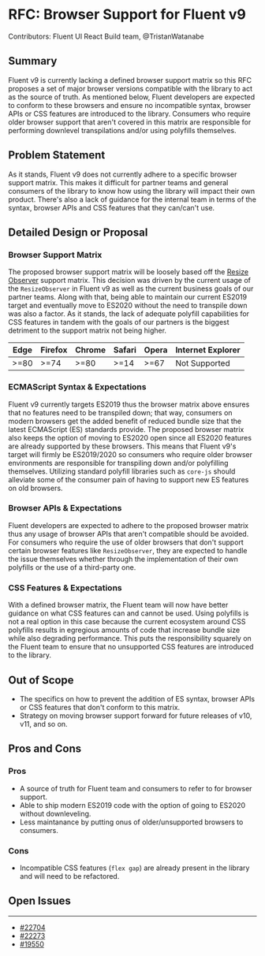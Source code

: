 # RFC: Browser Support for Fluent v9

Contributors: Fluent UI React Build team, @TristanWatanabe

## Summary

Fluent v9 is currently lacking a defined browser support matrix so this RFC proposes a set of major browser versions compatible with the library to act as the source of truth. As mentioned below, Fluent developers are expected to conform to these browsers and ensure no incompatible syntax, browser APIs or CSS features are introduced to the library. Consumers who require older browser support that aren't covered in this matrix are responsible for performing downlevel transpilations and/or using polyfills themselves.

## Problem Statement

As it stands, Fluent v9 does not currently adhere to a specific browser support matrix. This makes it difficult for partner teams and general consumers of the library to know how using the library will impact their own product. There's also a lack of guidance for the internal team in terms of the syntax, browser APIs and CSS features that they can/can't use.

## Detailed Design or Proposal

### Browser Support Matrix

The proposed browser support matrix will be loosely based off the [Resize Observer](https://caniuse.com/mdn-api_resizeobserver) support matrix. This decision was driven by the current usage of the `ResizeObserver` in Fluent v9 as well as the current business goals of our partner teams. Along with that, being able to maintain our current ES2019 target and eventually move to ES2020 without the need to transpile down was also a factor. As it stands, the lack of adequate polyfill capabilities for CSS features in tandem with the goals of our partners is the biggest detriment to the support matrix not being higher.

| Edge | Firefox | Chrome | Safari | Opera | Internet Explorer |
| ---- | ------- | ------ | ------ | ----- | ----------------- |
| >=80 | >=74    | >=80   | >=14   | >=67  | Not Supported     |

### ECMAScript Syntax & Expectations

Fluent v9 currently targets ES2019 thus the browser matrix above ensures that no features need to be transpiled down; that way, consumers on modern browsers get the added benefit of reduced bundle size that the latest ECMAScript (ES) standards provide. The proposed browser matrix also keeps the option of moving to ES2020 open since all ES2020 features are already supported by these browsers. This means that Fluent v9's target will firmly be ES2019/2020 so consumers who require older browser environments are responsible for transpiling down and/or polyfilling themselves. Utilizing standard polyfill libraries such as `core-js` should alleviate some of the consumer pain of having to support new ES features on old browsers.

### Browser APIs & Expectations

Fluent developers are expected to adhere to the proposed browser matrix thus any usage of browser APIs that aren't compatible should be avoided. For consumers who require the use of older browsers that don't support certain browser features like `ResizeObserver`, they are expected to handle the issue themselves whether through the implementation of their own polyfills or the use of a third-party one.

### CSS Features & Expectations

With a defined browser matrix, the Fluent team will now have better guidance on what CSS features can and cannot be used. Using polyfills is not a real option in this case because the current ecosystem around CSS polyfills results in egregious amounts of code that increase bundle size while also degrading performance. This puts the responsibility squarely on the Fluent team to ensure that no unsupported CSS features are introduced to the library.

## Out of Scope

- The specifics on how to prevent the addition of ES syntax, browser APIs or CSS features that don't conform to this matrix.
- Strategy on moving browser support forward for future releases of v10, v11, and so on.

## Pros and Cons

### Pros

- A source of truth for Fluent team and consumers to refer to for browser support.
- Able to ship modern ES2019 code with the option of going to ES2020 without downleveling.
- Less maintanance by putting onus of older/unsupported browsers to consumers.

### Cons

- Incompatible CSS features (`flex gap`) are already present in the library and will need to be refactored.

## Open Issues

---

- [#22704](https://github.com/microsoft/fluentui/issues/22704)
- [#22273](https://github.com/microsoft/fluentui/issues/22273)
- [#19550](https://github.com/microsoft/fluentui/issues/19550)

